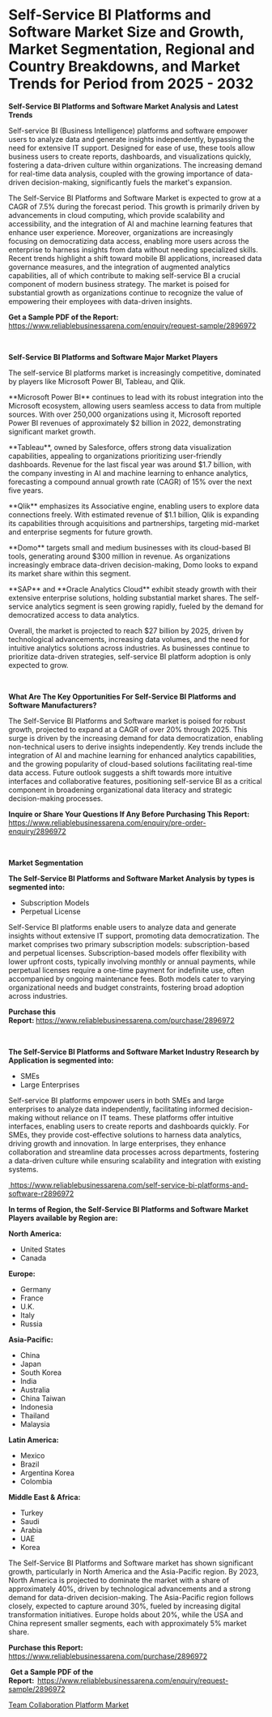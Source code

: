 <p><h1>Self-Service BI Platforms and Software Market Size and Growth, Market Segmentation, Regional and Country Breakdowns, and Market Trends for Period from 2025 -  2032</h1></p><p><strong>Self-Service BI Platforms and Software Market Analysis and Latest Trends</strong></p>
<p><p>Self-service BI (Business Intelligence) platforms and software empower users to analyze data and generate insights independently, bypassing the need for extensive IT support. Designed for ease of use, these tools allow business users to create reports, dashboards, and visualizations quickly, fostering a data-driven culture within organizations. The increasing demand for real-time data analysis, coupled with the growing importance of data-driven decision-making, significantly fuels the market's expansion.</p><p>The Self-Service BI Platforms and Software Market is expected to grow at a CAGR of 7.5% during the forecast period. This growth is primarily driven by advancements in cloud computing, which provide scalability and accessibility, and the integration of AI and machine learning features that enhance user experience. Moreover, organizations are increasingly focusing on democratizing data access, enabling more users across the enterprise to harness insights from data without needing specialized skills. Recent trends highlight a shift toward mobile BI applications, increased data governance measures, and the integration of augmented analytics capabilities, all of which contribute to making self-service BI a crucial component of modern business strategy. The market is poised for substantial growth as organizations continue to recognize the value of empowering their employees with data-driven insights.</p></p>
<p><strong>Get a Sample PDF of the Report:&nbsp;</strong> <a href="https://www.reliablebusinessarena.com/enquiry/request-sample/2896972?utm_campaign=2475&utm_medium=2&utm_source=Github&utm_content=ia&utm_term=15032025&utm_id=self-service-bi-platforms-and-software">https://www.reliablebusinessarena.com/enquiry/request-sample/2896972</a></p>
<p>&nbsp;</p>
<p><strong>Self-Service BI Platforms and Software Major Market Players</strong></p>
<p><p>The self-service BI platforms market is increasingly competitive, dominated by players like Microsoft Power BI, Tableau, and Qlik. </p><p>**Microsoft Power BI** continues to lead with its robust integration into the Microsoft ecosystem, allowing users seamless access to data from multiple sources. With over 250,000 organizations using it, Microsoft reported Power BI revenues of approximately $2 billion in 2022, demonstrating significant market growth.</p><p>**Tableau**, owned by Salesforce, offers strong data visualization capabilities, appealing to organizations prioritizing user-friendly dashboards. Revenue for the last fiscal year was around $1.7 billion, with the company investing in AI and machine learning to enhance analytics, forecasting a compound annual growth rate (CAGR) of 15% over the next five years.</p><p>**Qlik** emphasizes its Associative engine, enabling users to explore data connections freely. With estimated revenue of $1.1 billion, Qlik is expanding its capabilities through acquisitions and partnerships, targeting mid-market and enterprise segments for future growth.</p><p>**Domo** targets small and medium businesses with its cloud-based BI tools, generating around $300 million in revenue. As organizations increasingly embrace data-driven decision-making, Domo looks to expand its market share within this segment.</p><p>**SAP** and **Oracle Analytics Cloud** exhibit steady growth with their extensive enterprise solutions, holding substantial market shares. The self-service analytics segment is seen growing rapidly, fueled by the demand for democratized access to data analytics.</p><p>Overall, the market is projected to reach $27 billion by 2025, driven by technological advancements, increasing data volumes, and the need for intuitive analytics solutions across industries. As businesses continue to prioritize data-driven strategies, self-service BI platform adoption is only expected to grow.</p></p>
<p>&nbsp;</p>
<p><strong>What Are The Key Opportunities For Self-Service BI Platforms and Software Manufacturers?</strong></p>
<p><p>The Self-Service BI Platforms and Software market is poised for robust growth, projected to expand at a CAGR of over 20% through 2025. This surge is driven by the increasing demand for data democratization, enabling non-technical users to derive insights independently. Key trends include the integration of AI and machine learning for enhanced analytics capabilities, and the growing popularity of cloud-based solutions facilitating real-time data access. Future outlook suggests a shift towards more intuitive interfaces and collaborative features, positioning self-service BI as a critical component in broadening organizational data literacy and strategic decision-making processes.</p></p>
<p><strong>Inquire or Share Your Questions If Any Before Purchasing This Report:</strong> <a href="https://www.reliablebusinessarena.com/enquiry/pre-order-enquiry/2896972?utm_campaign=2475&utm_medium=2&utm_source=Github&utm_content=ia&utm_term=15032025&utm_id=self-service-bi-platforms-and-software">https://www.reliablebusinessarena.com/enquiry/pre-order-enquiry/2896972</a></p>
<p>&nbsp;</p>
<p><strong>Market Segmentation</strong></p>
<p><strong>The Self-Service BI Platforms and Software Market Analysis by types is segmented into:</strong></p>
<p><ul><li>Subscription Models</li><li>Perpetual License</li></ul></p>
<p><p>Self-Service BI platforms enable users to analyze data and generate insights without extensive IT support, promoting data democratization. The market comprises two primary subscription models: subscription-based and perpetual licenses. Subscription-based models offer flexibility with lower upfront costs, typically involving monthly or annual payments, while perpetual licenses require a one-time payment for indefinite use, often accompanied by ongoing maintenance fees. Both models cater to varying organizational needs and budget constraints, fostering broad adoption across industries.</p></p>
<p><strong>Purchase this Report:&nbsp;</strong><a href="https://www.reliablebusinessarena.com/purchase/2896972?utm_campaign=2475&utm_medium=2&utm_source=Github&utm_content=ia&utm_term=15032025&utm_id=self-service-bi-platforms-and-software">https://www.reliablebusinessarena.com/purchase/2896972</a></p>
<p>&nbsp;</p>
<p><strong>The Self-Service BI Platforms and Software Market Industry Research by Application is segmented into:</strong></p>
<p><ul><li>SMEs</li><li>Large Enterprises</li></ul></p>
<p><p>Self-service BI platforms empower users in both SMEs and large enterprises to analyze data independently, facilitating informed decision-making without reliance on IT teams. These platforms offer intuitive interfaces, enabling users to create reports and dashboards quickly. For SMEs, they provide cost-effective solutions to harness data analytics, driving growth and innovation. In large enterprises, they enhance collaboration and streamline data processes across departments, fostering a data-driven culture while ensuring scalability and integration with existing systems.</p></p>
<p><a href="https://www.reliablebusinessarena.com/self-service-bi-platforms-and-software-r2896972?utm_campaign=2475&utm_medium=2&utm_source=Github&utm_content=ia&utm_term=15032025&utm_id=self-service-bi-platforms-and-software">&nbsp;https://www.reliablebusinessarena.com/self-service-bi-platforms-and-software-r2896972</a></p>
<p><strong>In terms of Region, the Self-Service BI Platforms and Software Market Players available by Region are:</strong></p>
<p>
    <p> <strong> North America: </strong>
        <ul>
            <li>United States</li>
            <li>Canada</li>
        </ul>
        </p> 
    <p> <strong> Europe: </strong>
        <ul>
            <li>Germany</li>
            <li>France</li>
            <li>U.K.</li>
            <li>Italy</li>
            <li>Russia</li>
        </ul>
        </p> 
    <p> <strong> Asia-Pacific: </strong>
        <ul>
            <li>China</li>
            <li>Japan</li>
            <li>South Korea</li>
            <li>India</li>
            <li>Australia</li>
            <li>China Taiwan</li>
            <li>Indonesia</li>
            <li>Thailand</li>
            <li>Malaysia</li>
        </ul>
        </p> 
    <p> <strong> Latin America: </strong>
        <ul>
            <li>Mexico</li>
            <li>Brazil</li>
            <li>Argentina Korea</li>
            <li>Colombia</li>
        </ul>
        </p> 
    <p> <strong> Middle East & Africa: </strong>
        <ul>
            <li>Turkey</li>
            <li>Saudi</li>
            <li>Arabia</li>
            <li>UAE</li>
            <li>Korea</li>
        </ul>
    </p>
    </p>
<p><p>The Self-Service BI Platforms and Software market has shown significant growth, particularly in North America and the Asia-Pacific region. By 2023, North America is projected to dominate the market with a share of approximately 40%, driven by technological advancements and a strong demand for data-driven decision-making. The Asia-Pacific region follows closely, expected to capture around 30%, fueled by increasing digital transformation initiatives. Europe holds about 20%, while the USA and China represent smaller segments, each with approximately 5% market share.</p></p>
<p><strong>Purchase this Report: </strong><a href="https://www.reliablebusinessarena.com/purchase/2896972?utm_campaign=2475&utm_medium=2&utm_source=Github&utm_content=ia&utm_term=15032025&utm_id=self-service-bi-platforms-and-software">https://www.reliablebusinessarena.com/purchase/2896972</a></p>
<p>&nbsp;<strong>Get a Sample PDF of the Report:&nbsp;&nbsp;</strong><a href="https://www.reliablebusinessarena.com/enquiry/request-sample/2896972?utm_campaign=2475&utm_medium=2&utm_source=Github&utm_content=ia&utm_term=15032025&utm_id=self-service-bi-platforms-and-software">https://www.reliablebusinessarena.com/enquiry/request-sample/2896972</a></p>
<p><strong></strong></p>
<p><p><a href="https://github.com/alberthagorsuch/Market-Research-Report-List-1/blob/main/team-collaboration-platform-market.md?utm_campaign=2475&utm_medium=2&utm_source=Github&utm_content=ia&utm_term=15032025&utm_id=self-service-bi-platforms-and-software">Team Collaboration Platform Market</a></p></p>